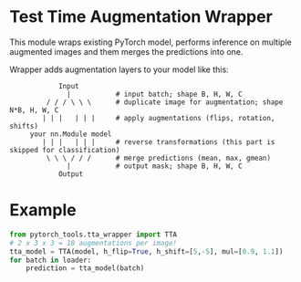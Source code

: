 # Test Time Augmentation Wrapper
This module wraps existing PyTorch model, performs inference on multiple augmented images and them merges the predictions into one.

Wrapper adds augmentation layers to your model like this:
```
            Input
              |           # input batch; shape B, H, W, C
         / / / \ \ \      # duplicate image for augmentation; shape N*B, H, W, C
        | | |   | | |     # apply augmentations (flips, rotation, shifts)
     your nn.Module model
        | | |   | | |     # reverse transformations (this part is skipped for classification)
         \ \ \ / / /      # merge predictions (mean, max, gmean)
              |           # output mask; shape B, H, W, C
            Output
```
# Example
```python
from pytorch_tools.tta_wrapper import TTA
# 2 x 3 x 3 = 18 augmentations per image!
tta_model = TTA(model, h_flip=True, h_shift=[5,-5], mul=[0.9, 1.1])
for batch in loader:
    prediction = tta_model(batch)
```
